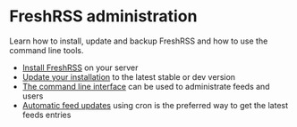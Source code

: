 

# FreshRSS administration

Learn how to install, update and backup FreshRSS and how to use the command line tools.

* [Install FreshRSS](02_Installation.md) on your server
* [Update your installation](03_Updating.md) to the latest stable or dev version
* [The command line interface](https://github.com/FreshRSS/FreshRSS/tree/master/cli) can be used to administrate feeds and users
* [Automatic feed updates](https://github.com/FreshRSS/FreshRSS#automatic-feed-update) using cron is the preferred way to get the latest feeds entries   
